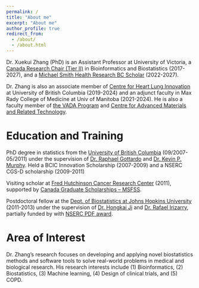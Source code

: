 ```yaml
---
permalink: /
title: "About me"
excerpt: "About me"
author_profile: true
redirect_from: 
  - /about/
  - /about.html
---
```

Dr. Xuekui Zhang (PhD) is an Assistant Professor at University of Victoria, a [Canada Research Chair (Tier II)](https://www.chairs-chaires.gc.ca/home-accueil-eng.aspx) in Bioinformatics and Biostatistics (2017-2027), and a [Michael Smith Health Research BC Scholar](https://healthresearchbc.ca/awardrecipient/2022-scholar-award-recipients/) (2022-2027).

Dr. Zhang is also an associate member of [Centre for Heart Lung Innovation](https://www.hli.ubc.ca/) at University of British Columbia (2019-2024) and an adjunct faculty in Max Rady College of Medicine at Univ of Manitoba (2021-2024). He is also a faculty member of [the VADA Program](http://vada.cs.umanitoba.ca/about-us/faculty/) and [Centre for Advanced Materials and Related Technology](https://www.uvic.ca/research/centres/camtec/index.php).

Education and Training
======
PhD degree in statistics from the [University of British Columbia](https://www.stat.ubc.ca) (09/2007-05/2011) under the supervision of [Dr. Raphael Gottardo](https://www.fredhutch.org/en/labs/profiles/gottardo-raphael.html) and [Dr. Kevin P. Murphy](https://research.google.com/pubs/KevinMurphy.html). Held a BCIC Innovation Scholarship (2007-2009) and a NSERC CGS-D scholarship (2009-2011)

Visiting scholar at [Fred Hutchinson Cancer Research Center](https://www.fredhutch.org/en.html) (2011), supported by [Canada Graduate Scholarships – MSFSS](https://www.nserc-crsng.gc.ca/students-etudiants/pg-cs/cgsforeignstudy-bescetudeetranger_eng.asp).

Postdoctoral fellow at the [Dept. of Biostatistics at Johns Hopkins University](https://www.jhsph.edu/departments/biostatistics/index.html) (2011-2013) under the supervision of [Dr. Hongkai Ji](http://biostat.jhsph.edu/~hji/) and [Dr. Rafael Irizarry](https://statistics.fas.harvard.edu/people/rafael-irizarry), partially funded by with [NSERC PDF award](https://www.nserc-crsng.gc.ca/students-etudiants/pd-np/pdf-bp_eng.asp).
 
Area of Interest
======
Dr. Zhang’s research focuses on developing and applying novel biostatistics methods and software tools to solve real-world problems in medical and biological research. His research interests include (1) Bioinformatics, (2) Biostatistics, (3) Machine learning, (4) Design of clinical trials, and (5) COPD.

<!-- 
Openings
======
**Postdoc fellowship** I am hiring a postdoctoral fellow to support my recently funded projects listed on the bottom of [this page](https://ubcxzhang.github.io/research/). Successful candidates are expected to have solid statistics knowledge and strong programming skills. Background in machine learning and/or bioinformatics are preferred. 

Candidates are welcome to apply this job posting [this link](https://www.mathjobs.org/jobs/list/16369), which will be jointly funded by [PIMS](https://www.pims.math.ca/scientific/postdoctoral) and my research grants. Other co-fundings can be applied (as alternatives of PIMS funding) by candidates, such as [LIBERERO postdoc](http://liberero.ca/fellowship-details/), [NSERC postdoc](http://www.nserc-crsng.gc.ca/Students-Etudiants/PD-NP/PDF-BP_eng.asp) , [MITACS postdoc](https://www.mitacs.ca/en/programs/elevate), [MITACS Fellowship - China](https://www.mitacs.ca/en/programs/globalink/come-to-canada/early-career-fellowship-china), etc.   

**PhD/MSc students** Department will provide about $5000/year TA salary for all graduate students. Students with A-class GPA receive Faculty of Science scholarship since their second year. My students are encouraged to apply [VADA scholarship](http://vada.cs.umanitoba.ca/admissions/application-form/). Research Assistant positions are available for students with strong research ability and motivation. 
[UVic tuition ](https://www.uvic.ca/vpfo/accounting/assets/docs/tuition/tuition-schedule.pdf) is about $2000 per term, which is much lower than most other universities in Canada.          
 -->


